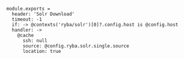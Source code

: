 
    module.exports = 
      header: 'Solr Download'
      timeout: -1
      if: -> @contexts('ryba/solr')[0]?.config.host is @config.host
      handler: ->
        @cache
          ssh: null
          source: @config.ryba.solr.single.source
          location: true
